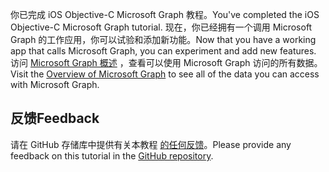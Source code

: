 <!-- markdownlint-disable MD002 MD041 -->

<span data-ttu-id="f2a8a-101">你已完成 iOS Objective-C Microsoft Graph 教程。</span><span class="sxs-lookup"><span data-stu-id="f2a8a-101">You've completed the iOS Objective-C Microsoft Graph tutorial.</span></span> <span data-ttu-id="f2a8a-102">现在，你已经拥有一个调用 Microsoft Graph 的工作应用，你可以试验和添加新功能。</span><span class="sxs-lookup"><span data-stu-id="f2a8a-102">Now that you have a working app that calls Microsoft Graph, you can experiment and add new features.</span></span> <span data-ttu-id="f2a8a-103">访问 [Microsoft Graph 概述](/graph/overview) ，查看可以使用 Microsoft Graph 访问的所有数据。</span><span class="sxs-lookup"><span data-stu-id="f2a8a-103">Visit the [Overview of Microsoft Graph](/graph/overview) to see all of the data you can access with Microsoft Graph.</span></span>

## <a name="feedback"></a><span data-ttu-id="f2a8a-104">反馈</span><span class="sxs-lookup"><span data-stu-id="f2a8a-104">Feedback</span></span>

<span data-ttu-id="f2a8a-105">请在 GitHub 存储库中提供有关本教程 [的任何反馈](https://github.com/microsoftgraph/msgraph-training-ios-objectivec)。</span><span class="sxs-lookup"><span data-stu-id="f2a8a-105">Please provide any feedback on this tutorial in the [GitHub repository](https://github.com/microsoftgraph/msgraph-training-ios-objectivec).</span></span>
